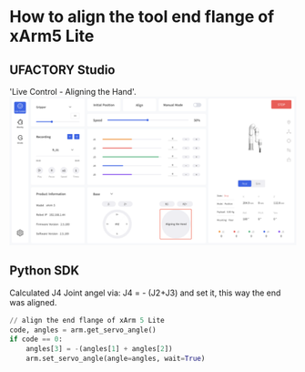 # How to align the tool end flange of xArm5 Lite

## UFACTORY Studio
'Live Control - Aligning the Hand'.
![](assets/align_head.png)

## Python SDK
Calculated J4 Joint angel via: J4 = - (J2+J3) and set it, this way the end was aligned.

~~~python
// align the end flange of xArm 5 Lite
code, angles = arm.get_servo_angle()
if code == 0:
    angles[3] = -(angles[1] + angles[2])
    arm.set_servo_angle(angle=angles, wait=True)
~~~